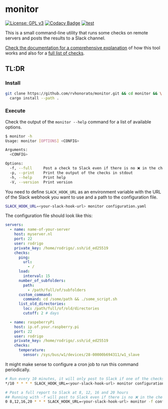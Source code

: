 # monitor

[![License: GPL v3](https://img.shields.io/badge/License-GPLv3-blue.svg)](https://www.gnu.org/licenses/gpl-3.0)
[![Codacy Badge](https://app.codacy.com/project/badge/Grade/a01b6cdccbe646eaa3afff5323358985)](https://app.codacy.com/gh/rvhonorato/monitor/dashboard?utm_source=gh&utm_medium=referral&utm_content=&utm_campaign=Badge_grade)
[![test](https://github.com/rvhonorato/monitor/actions/workflows/test.yml/badge.svg)](https://github.com/rvhonorato/monitor/actions/workflows/test.yml)

This is a small command-line utility that runs some checks on remote servers and posts the results to a Slack channel.

[Check the documentation for a comprehensive explanation](https://www.rvhonorato.me/monitor/monitor/index.html) of how this tool works and also for a [full list of checks](https://www.rvhonorato.me/monitor/monitor/checks/index.html).

## TL:DR

### Install

```bash
git clone https://github.com/rvhonorato/monitor.git && cd monitor && \
  cargo install --path .
```

### Execute

Check the output of the `monitor --help` command for a list of available options.

```bash
$ monitor -h
Usage: monitor [OPTIONS] <CONFIG>

Arguments:
  <CONFIG>

Options:
  -f, --full     Post a check to Slack even if there is no ❌ in the checks
  -p, --print    Print the output of the checks in stdout
  -h, --help     Print help
  -V, --version  Print version
```

You need to define `SLACK_HOOK_URL` as an environment variable with the URL of the Slack webhook you want to use and a path to the configuration file.

```bash
SLACK_HOOK_URL=<your-slack-hook-url> monitor configuration.yaml
```

The configuration file should look like this:

```yaml
servers:
  - name: name-of-your-server
    host: myserver.nl
    port: 22
    user: rodrigo
    private_key: /home/rodrigo/.ssh/id_ed25519
    checks:
      ping:
        url:
          - /
      load:
        interval: 15
      number_of_subfolders:
        path:
          - /path/full/of/subfolders
      custom_command:
        command: cd /some/path && ./some_script.sh
      list_old_directories:
        loc: /path/full/of/old/directories
        cutoff: 2 # days

  - name: raspeberryPi
    host: ip.of.your.raspberry.pi
    port: 22
    user: rodrigo
    private_key: /home/rodrigo/.ssh/id_ed25519
    checks:
      temperature:
        sensor: /sys/bus/w1/devices/28-00000b694311/w1_slave
```

It might make sense to configure a cron job to run this command periodically.

```bash
# Run every 10 minutes, it will only post to Slack if one of the checks has ❌
*/10 * * * * SLACK_HOOK_URL=<your-slack-hook-url> monitor configuration.yaml

# Post a full report to Slack at 8, 12, 16 and 20 hours
## Running with -f will post to Slack even if there is no ❌ in the checks
0 8,12,16,20 * * * SLACK_HOOK_URL=<your-slack-hook-url> monitor -f configuration.yaml
```
